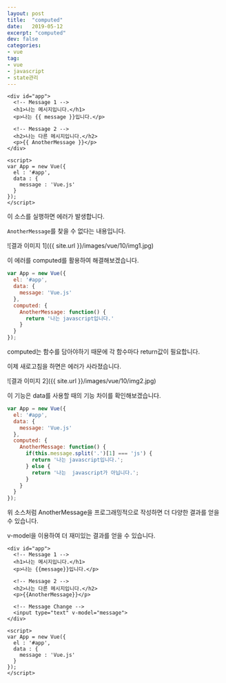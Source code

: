 ```yaml
---
layout: post
title:  "computed"
date:   2019-05-12
excerpt: "computed"
dev: false
categories:
- vue
tag:
- vue
- javascript
- state관리
---
```


```vue
<div id="app">
  <!-- Message 1 -->
  <h1>나는 메시지입니다.</h1>
  <p>나는 {{ message }}입니다.</p>

  <!-- Message 2 -->
  <h2>나는 다른 메시지입니다.</h2>
  <p>{{ AnotherMessage }}</p>
</div>

<script>
var App = new Vue({
  el : '#app',  
  data : {
    message : 'Vue.js'
  }
});
</script>
```

이 소스를 실행하면 에러가 발생합니다.

`AnotherMessage`를 찾을 수 없다는 내용입니다.

![결과 이미지 1]({{ site.url }}/images/vue/10/img1.jpg)

이 에러를 computed를 활용하여 해결해보겠습니다.

```javascript
var App = new Vue({
  el: '#app',
  data: {
    message: 'Vue.js'
  },
  computed: {
    AnotherMessage: function() {
      return '나는 javascript입니다.'
    }
  }
});
```

computed는 함수를 담아야하기 때문에 각 함수마다 return값이 필요합니다.

이제 새로고침을 하면은 에러가 사라졌습니다.

![결과 이미지 2]({{ site.url }}/images/vue/10/img2.jpg)

이 기능은 data를 사용할 때의 기능 차이를 확인해보겠습니다.

```javascript
var App = new Vue({
  el: '#app',
  data: {
    message: 'Vue.js'
  },
  computed: {
    AnotherMessage: function() {
      if(this.message.split('.')[1] === 'js') {
        return '나는 javascript입니다.';
      } else {
        return '나는  javascript가 아닙니다.';
      }
    }
  }
});
```

위 소스처럼 AnotherMessage을 프로그래밍적으로 작성하면 더 다양한 결과를 얻을 수 있습니다.

v-model을 이용하여 더 재미있는 결과를 얻을 수 있습니다.

```vue
<div id="app">
  <!-- Message 1 -->
  <h1>나는 메시지입니다.</h1>
  <p>나는 {{message}}입니다.</p>

  <!-- Message 2 -->
  <h2>나는 다른 메시지입니다.</h2>
  <p>{{AnotherMessage}}</p>

  <!-- Message Change -->
  <input type="text" v-model="message">
</div>

<script>
var App = new Vue({
  el : '#app',  
  data : {
    message : 'Vue.js'
  }
});
</script>
```

